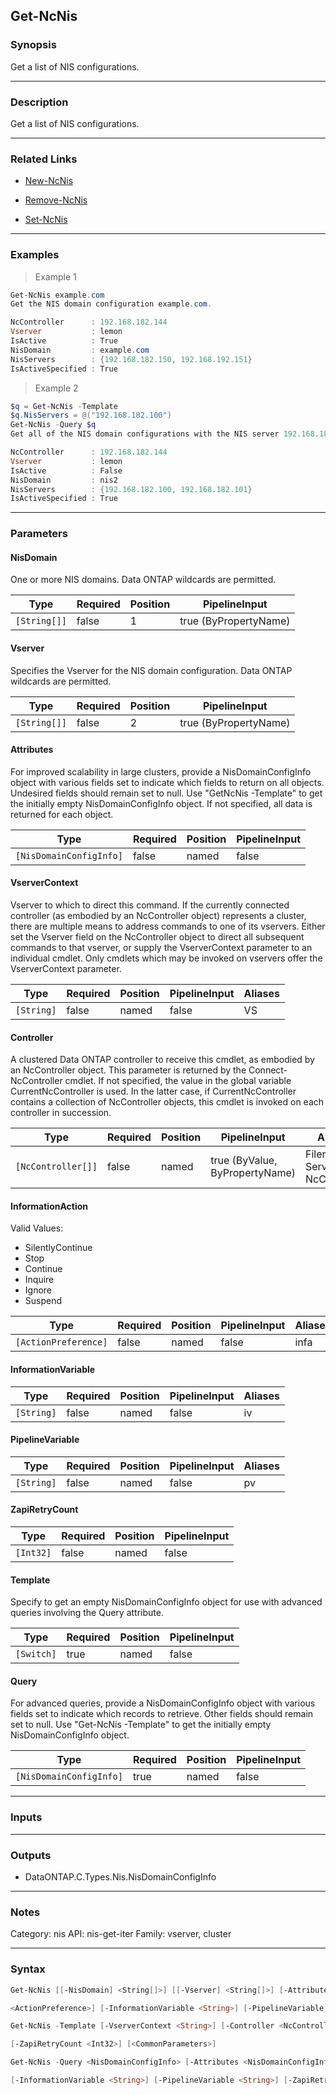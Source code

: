 Get-NcNis
---------

### Synopsis
Get a list of NIS configurations.

---

### Description

Get a list of NIS configurations.

---

### Related Links
* [New-NcNis](New-NcNis)

* [Remove-NcNis](Remove-NcNis)

* [Set-NcNis](Set-NcNis)

---

### Examples
> Example 1

```PowerShell
Get-NcNis example.com
Get the NIS domain configuration example.com.

NcController      : 192.168.182.144
Vserver           : lemon
IsActive          : True
NisDomain         : example.com
NisServers        : {192.168.182.150, 192.168.192.151}
IsActiveSpecified : True

```
> Example 2

```PowerShell
$q = Get-NcNis -Template
$q.NisServers = @("192.168.182.100")
Get-NcNis -Query $q
Get all of the NIS domain configurations with the NIS server 192.168.182.100.

NcController      : 192.168.182.144
Vserver           : lemon
IsActive          : False
NisDomain         : nis2
NisServers        : {192.168.182.100, 192.168.182.101}
IsActiveSpecified : True

```

---

### Parameters
#### **NisDomain**
One or more NIS domains.  Data ONTAP wildcards are permitted.

|Type        |Required|Position|PipelineInput        |
|------------|--------|--------|---------------------|
|`[String[]]`|false   |1       |true (ByPropertyName)|

#### **Vserver**
Specifies the Vserver for the NIS domain configuration.  Data ONTAP wildcards are permitted.

|Type        |Required|Position|PipelineInput        |
|------------|--------|--------|---------------------|
|`[String[]]`|false   |2       |true (ByPropertyName)|

#### **Attributes**
For improved scalability in large clusters, provide a NisDomainConfigInfo object with various fields set to indicate which fields to return on all objects.  Undesired fields should remain set to null.  Use "GetNcNis -Template" to get the initially empty NisDomainConfigInfo object.  If not specified, all data is returned for each object.

|Type                   |Required|Position|PipelineInput|
|-----------------------|--------|--------|-------------|
|`[NisDomainConfigInfo]`|false   |named   |false        |

#### **VserverContext**
Vserver to which to direct this command.  If the currently connected controller (as embodied by an NcController object) represents a cluster, there are multiple means to address commands to one of its vservers.  Either set the Vserver field on the NcController object to direct all subsequent commands to that vserver, or supply the VserverContext parameter to an individual cmdlet.  Only cmdlets which may be invoked on vservers offer the VserverContext parameter.

|Type      |Required|Position|PipelineInput|Aliases|
|----------|--------|--------|-------------|-------|
|`[String]`|false   |named   |false        |VS     |

#### **Controller**
A clustered Data ONTAP controller to receive this cmdlet, as embodied by an NcController object.  This parameter is returned by the Connect-NcController cmdlet.  If not specified, the value in the global variable CurrentNcController is used.  In the latter case, if CurrentNcController contains a collection of NcController objects, this cmdlet is invoked on each controller in succession.

|Type              |Required|Position|PipelineInput                 |Aliases                          |
|------------------|--------|--------|------------------------------|---------------------------------|
|`[NcController[]]`|false   |named   |true (ByValue, ByPropertyName)|Filer<br/>Server<br/>NcController|

#### **InformationAction**

Valid Values:

* SilentlyContinue
* Stop
* Continue
* Inquire
* Ignore
* Suspend

|Type                |Required|Position|PipelineInput|Aliases|
|--------------------|--------|--------|-------------|-------|
|`[ActionPreference]`|false   |named   |false        |infa   |

#### **InformationVariable**

|Type      |Required|Position|PipelineInput|Aliases|
|----------|--------|--------|-------------|-------|
|`[String]`|false   |named   |false        |iv     |

#### **PipelineVariable**

|Type      |Required|Position|PipelineInput|Aliases|
|----------|--------|--------|-------------|-------|
|`[String]`|false   |named   |false        |pv     |

#### **ZapiRetryCount**

|Type     |Required|Position|PipelineInput|
|---------|--------|--------|-------------|
|`[Int32]`|false   |named   |false        |

#### **Template**
Specify to get an empty NisDomainConfigInfo object for use with advanced queries involving the Query attribute.

|Type      |Required|Position|PipelineInput|
|----------|--------|--------|-------------|
|`[Switch]`|true    |named   |false        |

#### **Query**
For advanced queries, provide a NisDomainConfigInfo object with various fields set to indicate which records to retrieve.  Other fields should remain set to null.  Use "Get-NcNis -Template" to get the initially empty NisDomainConfigInfo object.

|Type                   |Required|Position|PipelineInput|
|-----------------------|--------|--------|-------------|
|`[NisDomainConfigInfo]`|true    |named   |false        |

---

### Inputs

---

### Outputs
* DataONTAP.C.Types.Nis.NisDomainConfigInfo

---

### Notes
Category: nis
API: nis-get-iter
Family: vserver, cluster

---

### Syntax
```PowerShell
Get-NcNis [[-NisDomain] <String[]>] [[-Vserver] <String[]>] [-Attributes <NisDomainConfigInfo>] [-VserverContext <String>] [-Controller <NcController[]>] [-InformationAction 
```
```PowerShell
<ActionPreference>] [-InformationVariable <String>] [-PipelineVariable <String>] [-ZapiRetryCount <Int32>] [<CommonParameters>]
```
```PowerShell
Get-NcNis -Template [-VserverContext <String>] [-Controller <NcController[]>] [-InformationAction <ActionPreference>] [-InformationVariable <String>] [-PipelineVariable <String>] 
```
```PowerShell
[-ZapiRetryCount <Int32>] [<CommonParameters>]
```
```PowerShell
Get-NcNis -Query <NisDomainConfigInfo> [-Attributes <NisDomainConfigInfo>] [-VserverContext <String>] [-Controller <NcController[]>] [-InformationAction <ActionPreference>] 
```
```PowerShell
[-InformationVariable <String>] [-PipelineVariable <String>] [-ZapiRetryCount <Int32>] [<CommonParameters>]
```
